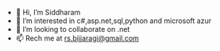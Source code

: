 - 👋 Hi, I’m Siddharam
- 👀 I’m interested in c#,asp.net,sql,python and microsoft azur
- 💞️ I’m looking to collaborate on .net
- 📫 Rech me at rs.bijjaragi@gmail.com

<!---
SnapeHarry/SnapeHarry is a ✨ special ✨ repository because its `README.md` (this file) appears on your GitHub profile.
You can click the Preview link to take a look at your changes.
--->
